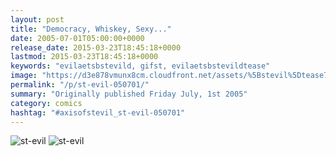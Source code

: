```yaml
---
layout: post
title: "Democracy, Whiskey, Sexy..."
date: 2005-07-01T05:00:00+0000
release_date: 2015-03-23T18:45:18+0000
lastmod: 2015-03-23T18:45:18+0000
keywords: "evilaetsbstevild, gifst, evilaetsbstevildtease"
image: "https://d3e878vmunx8cm.cloudfront.net/assets/%5Bstevil%5Dtease7-01-06.gif"
permalink: "/p/st-evil-050701/"
summary: "Originally published Friday July, 1st 2005"
category: comics
hashtag: "#axisofstevil_st-evil-050701"
---
```


![st-evil](https://d3e878vmunx8cm.cloudfront.net/assets/%5Bstevil%5Dtease7-01-06.gif)
![st-evil](https://d3e878vmunx8cm.cloudfront.net/assets/%5Bstevil%5D7-01-06.gif)
